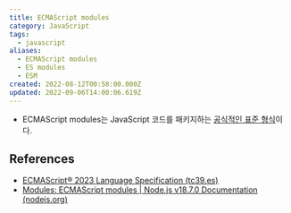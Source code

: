 ```yaml
---
title: ECMAScript modules
category: JavaScript
tags:
  - javascript
aliases:
  - ECMAScript modules
  - ES modules
  - ESM
created: 2022-08-12T00:58:00.000Z
updated: 2022-09-06T14:00:06.619Z
---
```


- ECMAScript modules는 JavaScript 코드를 패키지하는 [공식적인 표준 형식](https://tc39.es/ecma262/#sec-modules)이다.

## References

- [ECMAScript® 2023 Language Specification (tc39.es)](https://tc39.es/ecma262/#sec-modules)
- [Modules: ECMAScript modules | Node.js v18.7.0 Documentation (nodejs.org)](https://nodejs.org/api/esm.html)
